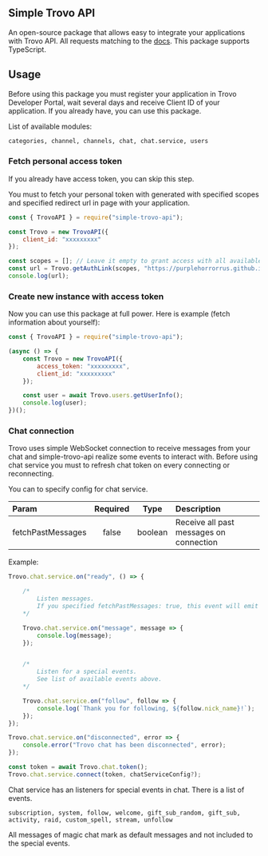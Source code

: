 ## Simple Trovo API

An open-source package that allows easy to integrate your applications with Trovo API. All requests matching to the [docs](https://developer.trovo.live/docs/APIs.html#_1-introduction). This package supports TypeScript.

## Usage

Before using this package you must register your application in Trovo Developer Portal, wait several days and receive Client ID of your application. If you already have, you can use this package.

List of available modules:
```bash
categories, channel, channels, chat, chat.service, users
```

### Fetch personal access token

If you already have access token, you can skip this step.

You must to fetch your personal token with generated with specified scopes and specified redirect url in page with your application.

```javascript
const { TrovoAPI } = require("simple-trovo-api");

const Trovo = new TrovoAPI({
    client_id: "xxxxxxxxx"
});

const scopes = []; // Leave it empty to grant access with all available scopes
const url = Trovo.getAuthLink(scopes, "https://purplehorrorrus.github.io/token");
console.log(url);
```

### Create new instance with access token

Now you can use this package at full power. Here is example (fetch information about yourself):

```javascript
const { TrovoAPI } = require("simple-trovo-api");

(async () => {
    const Trovo = new TrovoAPI({
        access_token: "xxxxxxxxx",
        client_id: "xxxxxxxxx"
    });

    const user = await Trovo.users.getUserInfo();
    console.log(user);
})();
```

### Chat connection

Trovo uses simple WebSocket connection to receive messages from your chat and simple-trovo-api realize some events to interact with. Before using chat service you must to refresh chat token on every connecting or reconnecting.

You can to specify config for chat service.

| Param | Required | Type | Description |
| :--- | :---: | :---: | :--- |
| fetchPastMessages | false | boolean | Receive all past messages on connection |

Example:

```javascript
Trovo.chat.service.on("ready", () => {

    /*
        Listen messages.
        If you specified fetchPastMessages: true, this event will emit every past messages at first launch.
    */   

    Trovo.chat.service.on("message", message => {
        console.log(message);
    });


    /*
        Listen for a special events.
        See list of available events above.
    */

    Trovo.chat.service.on("follow", follow => {
        console.log(`Thank you for following, ${follow.nick_name}!`);
    });
});

Trovo.chat.service.on("disconnected", error => {
    console.error("Trovo chat has been disconnected", error);
});

const token = await Trovo.chat.token();
Trovo.chat.service.connect(token, chatServiceConfig?);
```

Chat service has an listeners for special events in chat. There is a list of events.

```
subscription, system, follow, welcome, gift_sub_random, gift_sub, activity, raid, custom_spell, stream, unfollow
```

All messages of magic chat mark as default messages and not included to the special events.
